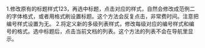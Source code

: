 ﻿1.修改原有的标题样式123，再选中标题，点击对应的样式，自然会修改成范例二的字体格式，或者用格式刷设置标题。这个方法会反复点击，非常费时间。注意把编号样式设置为无。
2.将定义新的多级列表样式，修改每级对应的编号样式和编号的格式。选中标题后，点击当前文档的列表。这个方法的列表不会在导航里显示。
